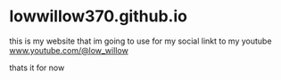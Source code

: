 # lowwillow370.github.io
this is my website that im going to use for my social
linkt to
my youtube 
www.youtube.com/@low_willow

thats it for now
